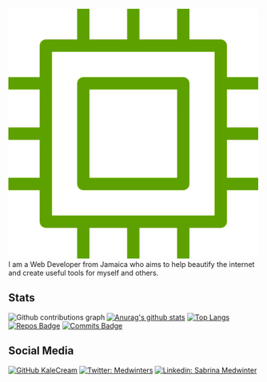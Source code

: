 ![](https://raw.githubusercontent.com/acervenky/animated-github-badges/master/assets/devbadge.gif)
I am a Web Developer from Jamaica who aims to help beautify the internet and create useful tools for myself and others.

## Stats
![Github contributions graph](https://raw.githubusercontent.com/kalecream/kalecream/master/profile-summary-card-output/default/0-profile-details.svg)
[![Anurag's github stats](https://github-readme-stats.vercel.app/api?username=kalecream&theme=blue-green)](https://github.com/anuraghazra/github-readme-stats)
[![Top Langs](https://github-readme-stats.vercel.app/api/top-langs/?username=kalecream&layout=compact)](https://github.com/anuraghazra/github-readme-stats)
[![Repos Badge](https://badges.pufler.dev/repos/kalecream)](https://badges.pufler.dev)
[![Commits Badge](https://badges.pufler.dev/commits/monthly/kalecream)](https://badges.pufler.dev)

## Social Media
[![GitHub KaleCream](https://img.shields.io/github/followers/KaleCream?label=follow&style=social)](https://github.com/KaleCream)
[![Twitter: Medwinters](https://img.shields.io/twitter/follow/Medwinters?style=social)](https://twitter.com/Medwinters)
[![Linkedin: Sabrina Medwinter](https://img.shields.io/badge/-medwinter-blue?style=flat-square&logo=Linkedin&logoColor=white&link=https://www.linkedin.com/in/medwinter/)](https://www.linkedin.com/in/medwinter/)
